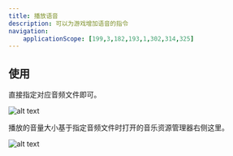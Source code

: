 ```yaml
---
title: 播放语音
description: 可以为游戏增加语音的指令
navigation:
    applicationScope: [199,3,182,193,1,302,314,325]
---
```


## 使用

直接指定对应音频文件即可。

![alt text](https://cdn.gcw.wiki/gcw/image/zh_hans/commands/audio/playvoice/image.png)

播放的音量大小基于指定音频文件时打开的音乐资源管理器右侧这里。

![alt text](https://cdn.gcw.wiki/gcw/image/zh_hans/commands/audio/playvoice/image-1.png)
